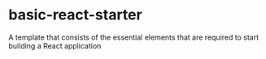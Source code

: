 # basic-react-starter
A  template that consists of the essential elements that are required to start building a React application
